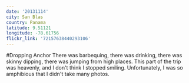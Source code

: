 ```yaml
---
date: '20131114'
city: San Blas
country: Panama
latitude: 9.51121
longitude: -78.61756
flickr_link: '72157638440293106'
---
```


#Dropping Anchor
There was barbequing, there was drinking, there was skinny dipping, there was jumping from high places. This part of the trip was heavenly, and I don't think I stopped smiling. Unfortunately, I was so amphibious that I didn't take many photos.

